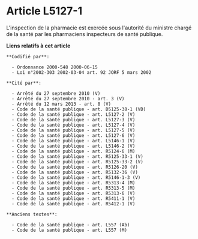 # Article L5127-1

L'inspection de la pharmacie est exercée sous l'autorité du ministre chargé de la santé par les pharmaciens inspecteurs de
santé publique.

**Liens relatifs à cet article**

	**Codifié par**:

	  - Ordonnance 2000-548 2000-06-15
	  - Loi n°2002-303 2002-03-04 art. 92 JORF 5 mars 2002

	**Cité par**:

	  - Arrêté du 27 septembre 2010 (V)
	  - Arrêté du 27 septembre 2010 - art. 3 (V)
	  - Arrêté du 12 mars 2013 - art. 8 (V)
	  - Code de la santé publique - art. D5125-38-1 (VD)
	  - Code de la santé publique - art. L5127-2 (V)
	  - Code de la santé publique - art. L5127-3 (V)
	  - Code de la santé publique - art. L5127-4 (V)
	  - Code de la santé publique - art. L5127-5 (V)
	  - Code de la santé publique - art. L5127-6 (V)
	  - Code de la santé publique - art. L5146-1 (V)
	  - Code de la santé publique - art. L5146-2 (V)
	  - Code de la santé publique - art. R5124-6 (M)
	  - Code de la santé publique - art. R5125-33-1 (V)
	  - Code de la santé publique - art. R5125-33-2 (V)
	  - Code de la santé publique - art. R5126-20 (V)
	  - Code de la santé publique - art. R5132-36 (V)
	  - Code de la santé publique - art. R5146-1-3 (V)
	  - Code de la santé publique - art. R5313-4 (M)
	  - Code de la santé publique - art. R5313-5 (M)
	  - Code de la santé publique - art. R5313-6 (V)
	  - Code de la santé publique - art. R5411-1 (V)
	  - Code de la santé publique - art. R5412-1 (V)

	**Anciens textes**:

	  - Code de la santé publique - art. L557 (Ab)
	  - Code de la santé publique - art. L557 (M)
